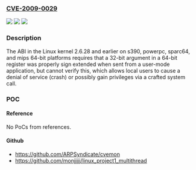 ### [CVE-2009-0029](https://cve.mitre.org/cgi-bin/cvename.cgi?name=CVE-2009-0029)
![](https://img.shields.io/static/v1?label=Product&message=n%2Fa&color=blue)
![](https://img.shields.io/static/v1?label=Version&message=n%2Fa&color=blue)
![](https://img.shields.io/static/v1?label=Vulnerability&message=n%2Fa&color=brighgreen)

### Description

The ABI in the Linux kernel 2.6.28 and earlier on s390, powerpc, sparc64, and mips 64-bit platforms requires that a 32-bit argument in a 64-bit register was properly sign extended when sent from a user-mode application, but cannot verify this, which allows local users to cause a denial of service (crash) or possibly gain privileges via a crafted system call.

### POC

#### Reference
No PoCs from references.

#### Github
- https://github.com/ARPSyndicate/cvemon
- https://github.com/monjjjjj/linux_project1_multithread


